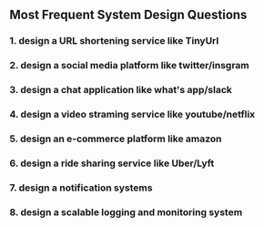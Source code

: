 ## Most Frequent System Design Questions

### 1. design a URL shortening service like TinyUrl

### 2. design a social media platform like twitter/insgram

### 3. design a chat application like what's app/slack

### 4. design a video straming service like youtube/netflix

### 5. design an e-commerce platform like amazon

### 6. design a ride sharing service like Uber/Lyft

### 7. design a notification systems

### 8. design a scalable logging and monitoring system
